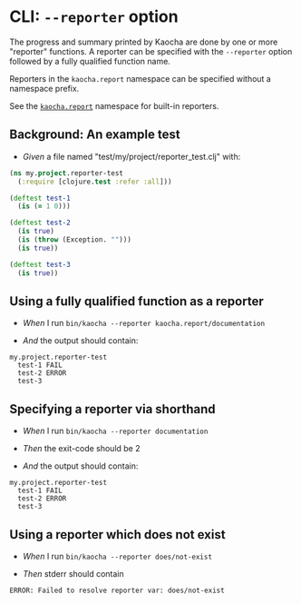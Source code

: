 <!-- This document is generated based on a corresponding .feature file, do not edit directly -->

# CLI: `--reporter` option

The progress and summary printed by Kaocha are done by one or more "reporter"
  functions. A reporter can be specified with the `--reporter` option followed
  by a fully qualified function name.

  Reporters in the `kaocha.report` namespace can be specified without a
  namespace prefix.

  See the
  [`kaocha.report`](https://github.com/lambdaisland/kaocha/blob/master/src/kaocha/report.clj)
  namespace for built-in reporters.

## Background: An example test

- <em>Given </em> a file named "test/my/project/reporter_test.clj" with:

``` clojure
(ns my.project.reporter-test
  (:require [clojure.test :refer :all]))

(deftest test-1
  (is (= 1 0)))

(deftest test-2
  (is true)
  (is (throw (Exception. "")))
  (is true))

(deftest test-3
  (is true))
```



## Using a fully qualified function as a reporter

- <em>When </em> I run `bin/kaocha --reporter kaocha.report/documentation`

- <em>And </em> the output should contain:

``` nil
my.project.reporter-test
  test-1 FAIL
  test-2 ERROR
  test-3
```



## Specifying a reporter via shorthand

- <em>When </em> I run `bin/kaocha --reporter documentation`

- <em>Then </em> the exit-code should be 2

- <em>And </em> the output should contain:

``` nil
my.project.reporter-test
  test-1 FAIL
  test-2 ERROR
  test-3
```



## Using a reporter which does not exist

- <em>When </em> I run `bin/kaocha --reporter does/not-exist`

- <em>Then </em> stderr should contain

``` nil
ERROR: Failed to resolve reporter var: does/not-exist
```



